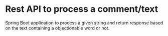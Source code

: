 # Rest API to process a comment/text
Spring Boot application to process a given string and return response based on the text containing a objectionable word or not.
